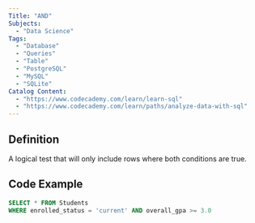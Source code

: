 ```yaml
---
Title: "AND"
Subjects:
  - "Data Science"
Tags:
  - "Database"
  - "Queries"
  - "Table"
  - "PostgreSQL"
  - "MySQL"
  - "SQLite"
Catalog Content:
  - "https://www.codecademy.com/learn/learn-sql"
  - "https://www.codecademy.com/learn/paths/analyze-data-with-sql"
---
```


## Definition 

A logical test that will only include rows where both conditions are true.

## Code Example

```sql
SELECT * FROM Students
WHERE enrolled_status = 'current' AND overall_gpa >= 3.0
```
